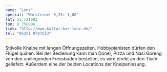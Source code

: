 ```yaml
---
name: "Lenz"
special: "Warsteiner 0,25: 1,80"
lat: 51.721691
lon: 8.756886
link: "http://www.kultur-bar-lenz.de/"
tel: "05251 8787513"
---
```

Stilvolle Kneipe mit langen Öffnungszeiten. Hobbypianisten dürfen den Flügel quälen. Bei der Bedienung kann man Döner, Pizza und Nasi Goreng von den umliegenden Fressbuden bestellen, es wird direkt an den Tisch geliefert. Außerdem eine der beiden Locations der Kneipenlesung.
